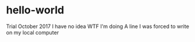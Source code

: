# hello-world
Trial October 2017
I have no idea WTF I'm doing 
A line I was forced to write on my local computer
